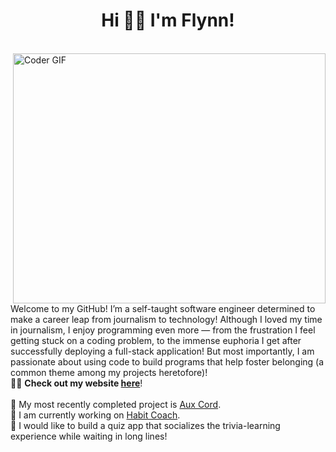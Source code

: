 <h1 align="center">Hi 👋🏽 I'm Flynn!</h1>
<br>
<img alt="Coder GIF" height="400" width="500" align="right" src="https://raw.githubusercontent.com/TheDudeThatCode/TheDudeThatCode/master/Assets/Developer.gif">

Welcome to my GitHub! I’m a self-taught software engineer determined to make a career leap from journalism to technology! Although I loved my time in journalism, I enjoy programming even more — from the frustration I feel getting stuck on a coding problem, to the immense euphoria I get after successfully deploying a full-stack application! But most importantly, I am passionate about using code to build programs that help foster belonging (a common theme among my projects heretofore)! <br>👨‍💻 <b>Check out my website <a href="https://ftrichardson.github.io/portfolio/">here</a></b>!
<br>
<br>
🎸 My most recently completed project is [Aux Cord](https://aux-cord.onrender.com/).<br>
🌱 I am currently working on [Habit Coach](https://habit-coach.netlify.app/).<br>
🔭 I would like to build a quiz app that socializes the trivia-learning experience while waiting in long lines!

